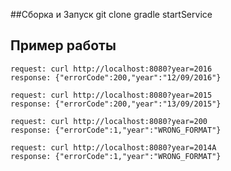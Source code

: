 
##Сборка и Запуск
    git clone
    gradle startService

## Пример работы

    request: curl http://localhost:8080?year=2016
    response: {"errorCode":200,"year":"12/09/2016"}
    
    request: curl http://localhost:8080?year=2015
    response: {"errorCode":200,"year":"13/09/2015"}
    
    request: curl http://localhost:8080?year=200
    response: {"errorCode":1,"year":"WRONG_FORMAT"}
        
    request: curl http://localhost:8080?year=2014A
    response: {"errorCode":1,"year":"WRONG_FORMAT"}